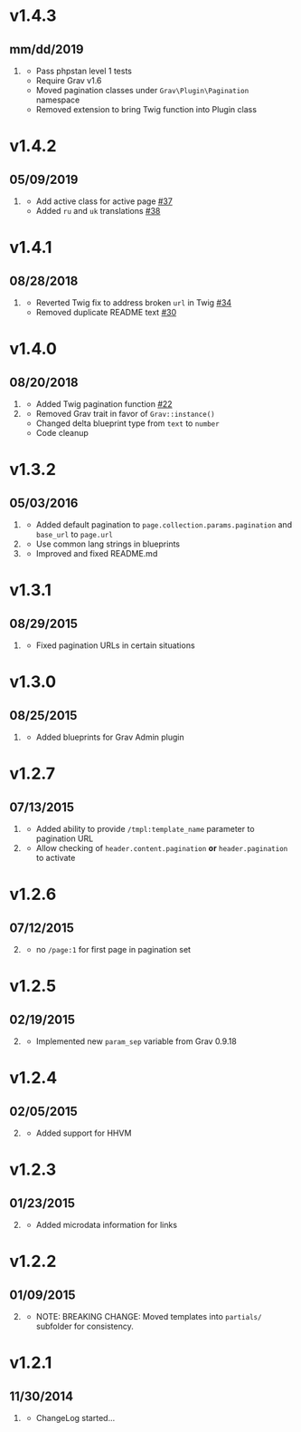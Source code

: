 # v1.4.3
## mm/dd/2019

1. [](#new)
    * Pass phpstan level 1 tests
    * Require Grav v1.6
    * Moved pagination classes under `Grav\Plugin\Pagination` namespace
    * Removed extension to bring Twig function into Plugin class

# v1.4.2
## 05/09/2019

1. [](#new)
    * Add active class for active page [#37](https://github.com/getgrav/grav-plugin-pagination/pull/37)
    * Added `ru` and `uk` translations [#38](https://github.com/getgrav/grav-plugin-pagination/pull/38)

# v1.4.1
## 08/28/2018

1. [](#bugfix)
    * Reverted Twig fix to address broken `url` in Twig [#34](https://github.com/getgrav/grav-plugin-pagination/issues/34)
    * Removed duplicate README text [#30](https://github.com/getgrav/grav-plugin-pagination/issues/30)

# v1.4.0
## 08/20/2018

1. [](#new)
    * Added Twig pagination function [#22](https://github.com/getgrav/grav-plugin-pagination/pull/22)
1. [](#improved)
    * Removed Grav trait in favor of `Grav::instance()`
    * Changed delta blueprint type from `text` to `number`
    * Code cleanup
    
# v1.3.2
## 05/03/2016

1. [](#new)
    * Added default pagination to `page.collection.params.pagination` and `base_url` to `page.url`
1. [](#improved)
    * Use common lang strings in blueprints    
1. [](#bugfix)
    * Improved and fixed README.md
    
# v1.3.1
## 08/29/2015

1. [](#bugfix)
    * Fixed pagination URLs in certain situations

# v1.3.0
## 08/25/2015

1. [](#improved)
    * Added blueprints for Grav Admin plugin

# v1.2.7
## 07/13/2015

1. [](#new)
	* Added ability to provide `/tmpl:template_name` parameter to pagination URL
2. [](#improved)
    * Allow checking of `header.content.pagination` **or** `header.pagination` to activate

# v1.2.6
## 07/12/2015

2. [](#improved)
    * no `/page:1` for first page in pagination set

# v1.2.5
## 02/19/2015

2. [](#improved)
    * Implemented new `param_sep` variable from Grav 0.9.18

# v1.2.4
## 02/05/2015

2. [](#improved)
    * Added support for HHVM

# v1.2.3
## 01/23/2015

2. [](#improved)
    * Added microdata information for links

# v1.2.2
## 01/09/2015

2. [](#improved)
    * NOTE: BREAKING CHANGE: Moved templates into `partials/` subfolder for consistency.

# v1.2.1
## 11/30/2014

1. [](#new)
    * ChangeLog started...
